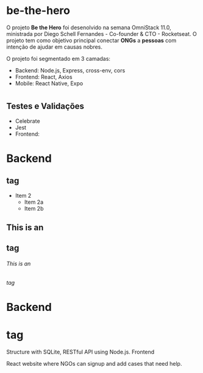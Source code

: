 # be-the-hero
O projeto **Be the Hero** foi desenolvido na semana OmniStack 11.0, ministrada por Diego Schell Fernandes - Co-founder & CTO - Rocketseat.
O projeto tem como objetivo principal conectar **ONGs** a **pessoas** com intenção de ajudar em causas nobres.


O projeto foi segmentado em 3 camadas:

* Backend: Node.js, Express, cross-env, cors
* Frontend: React, Axios
* Mobile: React Native, Expo

# <h2> Testes e Validações
* Celebrate 
* Jest
* Frontend: 
#     Backend <h2> tag

* Item 2
  * Item 2a
  * Item 2b
## This is an <h2> tag
###### This is an <h6> tag
    
#     Backend <h1> tag

Structure with SQLite, RESTful API using Node.js.
Frontend

React website where NGOs can signup and add cases that need help.
